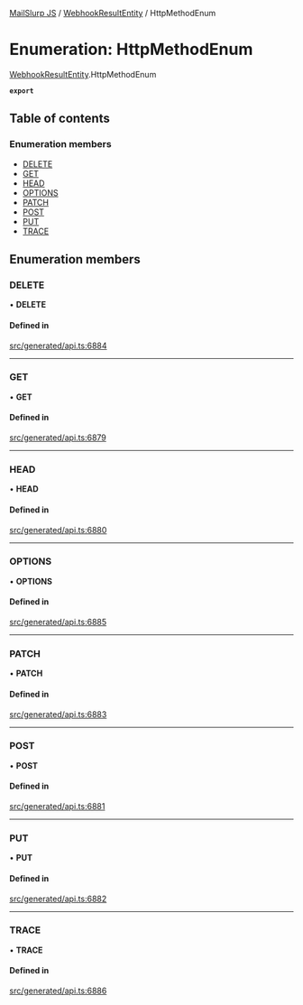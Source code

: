 [MailSlurp JS](../README.md) / [WebhookResultEntity](../modules/WebhookResultEntity.md) / HttpMethodEnum

# Enumeration: HttpMethodEnum

[WebhookResultEntity](../modules/WebhookResultEntity.md).HttpMethodEnum

**`export`**

## Table of contents

### Enumeration members

- [DELETE](WebhookResultEntity.HttpMethodEnum.md#delete)
- [GET](WebhookResultEntity.HttpMethodEnum.md#get)
- [HEAD](WebhookResultEntity.HttpMethodEnum.md#head)
- [OPTIONS](WebhookResultEntity.HttpMethodEnum.md#options)
- [PATCH](WebhookResultEntity.HttpMethodEnum.md#patch)
- [POST](WebhookResultEntity.HttpMethodEnum.md#post)
- [PUT](WebhookResultEntity.HttpMethodEnum.md#put)
- [TRACE](WebhookResultEntity.HttpMethodEnum.md#trace)

## Enumeration members

### DELETE

• **DELETE**

#### Defined in

[src/generated/api.ts:6884](https://github.com/mailslurp/mailslurp-client/blob/1460b4d/src/generated/api.ts#L6884)

___

### GET

• **GET**

#### Defined in

[src/generated/api.ts:6879](https://github.com/mailslurp/mailslurp-client/blob/1460b4d/src/generated/api.ts#L6879)

___

### HEAD

• **HEAD**

#### Defined in

[src/generated/api.ts:6880](https://github.com/mailslurp/mailslurp-client/blob/1460b4d/src/generated/api.ts#L6880)

___

### OPTIONS

• **OPTIONS**

#### Defined in

[src/generated/api.ts:6885](https://github.com/mailslurp/mailslurp-client/blob/1460b4d/src/generated/api.ts#L6885)

___

### PATCH

• **PATCH**

#### Defined in

[src/generated/api.ts:6883](https://github.com/mailslurp/mailslurp-client/blob/1460b4d/src/generated/api.ts#L6883)

___

### POST

• **POST**

#### Defined in

[src/generated/api.ts:6881](https://github.com/mailslurp/mailslurp-client/blob/1460b4d/src/generated/api.ts#L6881)

___

### PUT

• **PUT**

#### Defined in

[src/generated/api.ts:6882](https://github.com/mailslurp/mailslurp-client/blob/1460b4d/src/generated/api.ts#L6882)

___

### TRACE

• **TRACE**

#### Defined in

[src/generated/api.ts:6886](https://github.com/mailslurp/mailslurp-client/blob/1460b4d/src/generated/api.ts#L6886)
